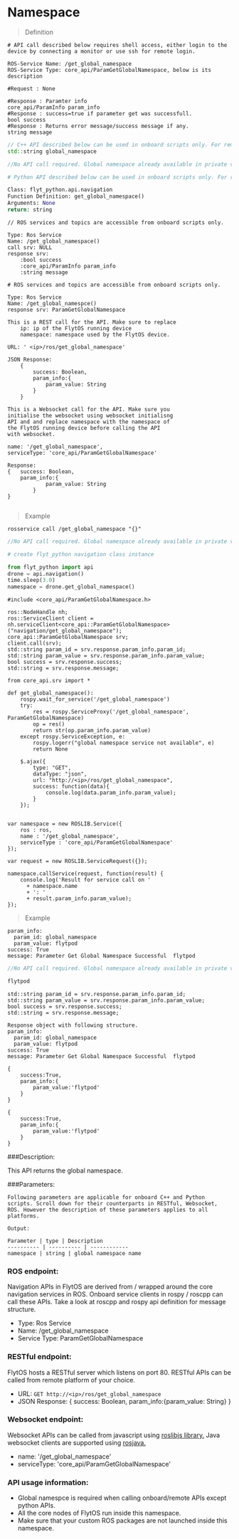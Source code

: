 # Namespace

> Definition

```shell
# API call described below requires shell access, either login to the device by connecting a monitor or use ssh for remote login. 

ROS-Service Name: /get_global_namespace
ROS-Service Type: core_api/ParamGetGlobalNamespace, below is its description

#Request : None

#Response : Paramter info
core_api/ParamInfo param_info
#Response : success=true if parameter get was successfull.
bool success
#Response : Returns error message/success message if any.
string message
```

```cpp
// C++ API described below can be used in onboard scripts only. For remote scripts you can use http client libraries to call FlytOS REST endpoints from C++.
std::string global_namespace

//No API call required. Global namespace already available in private variable: std::string global_namespace
```

```python
# Python API described below can be used in onboard scripts only. For remote scripts you can use http client libraries to call FlytOS REST endpoints from Python.

Class: flyt_python.api.navigation
Function Definition: get_global_namespace()
Arguments: None
return: string
```

```cpp--ros
// ROS services and topics are accessible from onboard scripts only.

Type: Ros Service
Name: /get_global_namespace()
call srv: NULL
response srv: 
    :bool success
    :core_api/ParamInfo param_info
    :string message
```

```python--ros
# ROS services and topics are accessible from onboard scripts only.

Type: Ros Service
Name: /get_global_namespce()
response srv: ParamGetGlobalNamespace

```

```javascript--REST
This is a REST call for the API. Make sure to replace 
    ip: ip of the FlytOS running device
    namespace: namespace used by the FlytOS device.

URL: ' <ip>/ros/get_global_namespace'

JSON Response:
	{
		success: Boolean,
		param_info:{
			param_value: String
		}
	}

```

```javascript--Websocket
This is a Websocket call for the API. Make sure you 
initialise the websocket using websocket initialisng 
API and and replace namespace with the namespace of 
the FlytOS running device before calling the API 
with websocket.

name: '/get_global_namespace',
serviceType: 'core_api/ParamGetGlobalNamespace'

Response:
{   success: Boolean,
    param_info:{
            param_value: String
        }
}


```


> Example

```shell
rosservice call /get_global_namespace "{}"
```

```cpp
//No API call required. Global namespace already available in private variable: std::string global_namespace
```

```python
# create flyt_python navigation class instance

from flyt_python import api
drone = api.navigation()
time.sleep(3.0)
namespace = drone.get_global_namespace()

```

```cpp--ros
#include <core_api/ParamGetGlobalNamespace.h>

ros::NodeHandle nh;
ros::ServiceClient client = nh.serviceClient<core_api::ParamGetGlobalNamespace>("navigation/get_global_namespace");
core_api::ParamGetGlobalNamespace srv;
client.call(srv);
std::string param_id = srv.response.param_info.param_id;
std::string param_value = srv.response.param_info.param_value;
bool success = srv.response.success;
std::string = srv.response.message;
```

```python--ros
from core_api.srv import *

def get_global_namespace():
    rospy.wait_for_service('/get_global_namespace')
    try:
        res = rospy.ServiceProxy('/get_global_namespace', ParamGetGlobalNamespace)
        op = res()
        return str(op.param_info.param_value)
    except rospy.ServiceException, e:
        rospy.logerr("global namespace service not available", e)
        return None

```


```javascript--REST
	$.ajax({
	    type: "GET",
	    dataType: "json",
	    url: "http://<ip>/ros/get_global_namespace",   
	    success: function(data){
	        console.log(data.param_info.param_value);
	    }
	});


```

```javascript--Websocket
var namespace = new ROSLIB.Service({
    ros : ros,
    name : '/get_global_namespace',
    serviceType : 'core_api/ParamGetGlobalNamespace'
});

var request = new ROSLIB.ServiceRequest({});

namespace.callService(request, function(result) {
    console.log('Result for service call on '
      + namespace.name
      + ': '
      + result.param_info.param_value);
});
```


> Example

```shell
param_info: 
  param_id: global_namespace
  param_value: flytpod
success: True
message: Parameter Get Global Namespace Successful  flytpod
```

```cpp
//No API call required. Global namespace already available in private variable: std::string global_namespace
```

```python
flytpod
```

```cpp--ros
std::string param_id = srv.response.param_info.param_id;
std::string param_value = srv.response.param_info.param_value;
bool success = srv.response.success;
std::string = srv.response.message;
```

```python--ros
Response object with following structure.
param_info: 
  param_id: global_namespace
  param_value: flytpod
success: True
message: Parameter Get Global Namespace Successful	flytpod
```


```javascript--REST
{
	success:True,
	param_info:{
		param_value:'flytpod'
	}
}

```

```javascript--Websocket
{
    success:True,
    param_info:{
        param_value:'flytpod'
    }
}
```





###Description:

This API returns the global namespace.

###Parameters:
    
    Following parameters are applicable for onboard C++ and Python scripts. Scroll down for their counterparts in RESTful, Websocket, ROS. However the description of these parameters applies to all platforms. 
    
    Output:
    
    Parameter | type | Description
    ---------- | ---------- | ------------
    namespace | string | global namespace name

### ROS endpoint:
Navigation APIs in FlytOS are derived from / wrapped around the core navigation services in ROS. Onboard service clients in rospy / roscpp can call these APIs. Take a look at roscpp and rospy api definition for message structure. 

* Type: Ros Service</br> 
* Name: /get_global_namespace</br>
* Service Type: ParamGetGlobalNamespace

### RESTful endpoint:
FlytOS hosts a RESTful server which listens on port 80. RESTful APIs can be called from remote platform of your choice.

* URL: ````GET http://<ip>/ros/get_global_namespace````
* JSON Response:
{
    success: Boolean,
    param_info:{param_value: String}
}


### Websocket endpoint:
Websocket APIs can be called from javascript using  [roslibjs library.](https://github.com/RobotWebTools/roslibjs) 
Java websocket clients are supported using [rosjava.](http://wiki.ros.org/rosjava)

* name: '/get_global_namespace'</br>
* serviceType: 'core_api/ParamGetGlobalNamespace'


### API usage information:

* Global namespce is required when calling onboard/remote APIs except python APIs.
* All the core nodes of FlytOS run inside this namespace.
* Make sure that your custom ROS packages are not launched inside this namespace.
